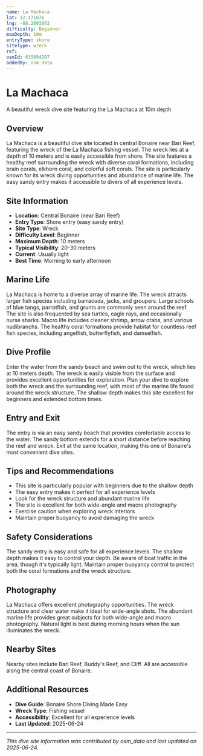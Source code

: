 ```yaml
---
name: La Machaca
lat: 12.171676
lng: -68.2893863
difficulty: Beginner
maxDepth: 10m
entryType: shore
siteType: wreck
ref: 
osmId: 635094207
addedBy: osm_data
---
```


# La Machaca

A beautiful wreck dive site featuring the La Machaca at 10m depth

## Overview
La Machaca is a beautiful dive site located in central Bonaire near Bari Reef, featuring the wreck of the La Machaca fishing vessel. The wreck lies at a depth of 10 meters and is easily accessible from shore. The site features a healthy reef surrounding the wreck with diverse coral formations, including brain corals, elkhorn coral, and colorful soft corals. The site is particularly known for its wreck diving opportunities and abundance of marine life. The easy sandy entry makes it accessible to divers of all experience levels.

## Site Information
- **Location**: Central Bonaire (near Bari Reef)
- **Entry Type**: Shore entry (easy sandy entry)
- **Site Type**: Wreck
- **Difficulty Level**: Beginner
- **Maximum Depth**: 10 meters
- **Typical Visibility**: 20-30 meters
- **Current**: Usually light
- **Best Time**: Morning to early afternoon

## Marine Life
La Machaca is home to a diverse array of marine life. The wreck attracts larger fish species including barracuda, jacks, and groupers. Large schools of blue tangs, parrotfish, and grunts are commonly seen around the reef. The site is also frequented by sea turtles, eagle rays, and occasionally nurse sharks. Macro life includes cleaner shrimp, arrow crabs, and various nudibranchs. The healthy coral formations provide habitat for countless reef fish species, including angelfish, butterflyfish, and damselfish.

## Dive Profile
Enter the water from the sandy beach and swim out to the wreck, which lies at 10 meters depth. The wreck is easily visible from the surface and provides excellent opportunities for exploration. Plan your dive to explore both the wreck and the surrounding reef, with most of the marine life found around the wreck structure. The shallow depth makes this site excellent for beginners and extended bottom times.

## Entry and Exit
The entry is via an easy sandy beach that provides comfortable access to the water. The sandy bottom extends for a short distance before reaching the reef and wreck. Exit at the same location, making this one of Bonaire's most convenient dive sites.

## Tips and Recommendations
- This site is particularly popular with beginners due to the shallow depth
- The easy entry makes it perfect for all experience levels
- Look for the wreck structure and abundant marine life
- The site is excellent for both wide-angle and macro photography
- Exercise caution when exploring wreck interiors
- Maintain proper buoyancy to avoid damaging the wreck

## Safety Considerations
The sandy entry is easy and safe for all experience levels. The shallow depth makes it easy to control your depth. Be aware of boat traffic in the area, though it's typically light. Maintain proper buoyancy control to protect both the coral formations and the wreck structure.

## Photography
La Machaca offers excellent photography opportunities. The wreck structure and clear water make it ideal for wide-angle shots. The abundant marine life provides great subjects for both wide-angle and macro photography. Natural light is best during morning hours when the sun illuminates the wreck.

## Nearby Sites
Nearby sites include Bari Reef, Buddy's Reef, and Cliff. All are accessible along the central coast of Bonaire.

## Additional Resources
- **Dive Guide**: Bonaire Shore Diving Made Easy
- **Wreck Type**: Fishing vessel
- **Accessibility**: Excellent for all experience levels
- **Last Updated**: 2025-06-24

---
*This dive site information was contributed by osm_data and last updated on 2025-06-24.* 